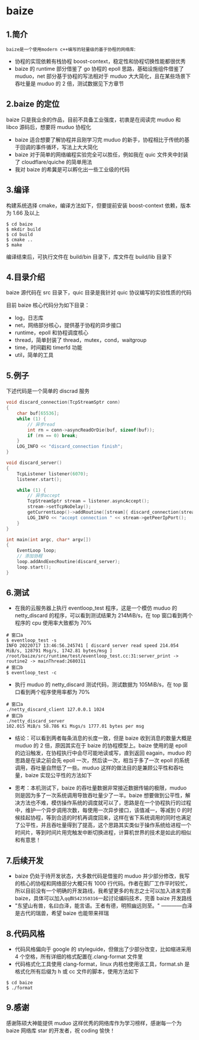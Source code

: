 # baize

## 1.简介

`baize是一个使用modern c++编写的轻量级的基于协程的网络库`:

- 协程的实现依赖有栈协程 boost-context，稳定性和协程切换性能都很优秀
- baize 的 runtime 部分借鉴了 go 协程的 epoll 思路，基础设施组件借鉴了 muduo，net 部分基于协程的写法相对于 muduo 大大简化，且在某些场景下吞吐量是 muduo 的 2 倍，测试数据见下方章节

## 2.baize 的定位

baize 只是我业余的作品，目前不具备工业强度，初衷是在阅读完 muduo 和 libco 源码后，想要将 muduo 协程化

- baize 适合想要了解协程并且刚学习完 muduo 的新手，协程相比于传统的基于回调的事件循环，写法上大大简化
- baize 对于简单的网络编程实验完全可以胜任，例如我在 quic 文件夹中封装了 cloudflare/quiche 的简单用法
- 我对 baize 的希冀是可以孵化出一些工业级的代码

## 3.编译

构建系统选择 cmake，编译方法如下，但要提前安装 boost-context 依赖，版本为 1.66 及以上

```shell
$ cd baize
$ mkdir build
$ cd build
$ cmake ..
$ make
```

编译结束后，可执行文件在 build/bin 目录下，库文件在 build/lib 目录下

## 4.目录介绍

baize 源代码在 src 目录下，quic 目录是我针对 quic 协议编写的实验性质的代码

目前 baize 核心代码分为如下目录：

- log，日志库
- net，网络部分核心，提供基于协程的异步接口
- runtime，epoll 和协程调度核心
- thread，简单封装了 thread，mutex，cond，waitgroup
- time，时间戳和 timerfd 功能
- util，简单的工具

## 5.例子

下述代码是一个简单的 discrad 服务

```cpp
void discard_connection(TcpStreamSptr conn)
{
    char buf[65536];
    while (1) {
        // 异步read
        int rn = conn->asyncReadOrDie(buf, sizeof(buf));
        if (rn == 0) break;
    }
    LOG_INFO << "discard_connection finish";
}

void discard_server()
{
    TcpListener listener(6070);
    listener.start();

    while (1) {
        // 异步accept
        TcpStreamSptr stream = listener.asyncAccept();
        stream->setTcpNoDelay();
        getCurrentLoop()->addRoutine([stream]{ discard_connection(stream); });
        LOG_INFO << "accept connection " << stream->getPeerIpPort();
    }
}

int main(int argc, char* argv[])
{
    EventLoop loop;
    // 添加协程
    loop.addAndExecRoutine(discard_server);
    loop.start();
}
```

## 6.测试

- 在我的云服务器上执行 eventloop_test 程序，这是一个模仿 muduo 的 netty_discard 的程序，可以看到测试结果为 214MiB/s，在 top 窗口看到两个程序的 cpu 使用率大致都为 70%

```shell
# 窗口a
$ eventloop_test -s
INFO 20220717 13:46:56.245741 [ discard server read speed 214.054 MiB/s, 128791 Msg/s, 1742.81 bytes/msg ] /root/baize/src/runtime/test/eventloop_test.cc:31:server_print -> routine2 -> mainThread:2680311
# 窗口b
$ eventloop_test -c
```

- 执行 muduo 的 netty_discard 测试代码，测试数据为 105MiB/s，在 top 窗口看到两个程序使用率都为 70%

```shell
# 窗口a
./netty_discard_client 127.0.0.1 1024
# 窗口b
./netty_discard_server
102.015 MiB/s 58.786 Ki Msgs/s 1777.01 bytes per msg
```

- 结论：可以看到两者每条消息的长度一致，但是 baize 收到消息的数量大概是 muduo 的 2 倍，原因其实在于 baize 的协程模型上。baize 使用的是 epoll 的边沿触发，在协程执行中会尽可能地读或写，直到返回 eagain，muduo 的思路是在读之前会先 epoll 一次，然后读一次，相当于多了一次 epoll 的系统调用，吞吐量自然低了一些。muduo 这样的做法目的是兼顾公平性和吞吐量，baize 实现公平性的方法如下

- 思考：本机测试下，baize 的吞吐量数据非常接近数据传输的极限，muduo 则是因为多了一次系统调用导致吞吐量少了一半。baize 想要做到公平性，解决方法也不难，模仿操作系统的调度就可以了，思路是在一个协程执行的过程中，维护一个异步调用次数，每使用一次异步接口，该值减一，等减到 0 的时候挂起协程，等到合适的时机再调度回来，这样在省下系统调用的同时也满足了公平性，并且吞吐量得到了提高，这个思路其实类似于操作系统给进程一个时间片，等到时间片用完触发中断切换进程，计算机世界的技术是如此的相似和有意思！

## 7.后续开发

- baize 仍处于待开发状态，大多数代码是借鉴的 muduo 并少部分修改，我写的核心的协程和网络部分大概只有 1000 行代码。作者在鹅厂工作平时较忙，所以目前没有一个明确的开发路线，我希望更多的有志之士可以加入进来完善 baize，具体可以加入`qq群542350316`一起讨论编码技术，完善 baize 开发路线
- "东望山有兽，名曰白泽，能言语。王者有德，明照幽远则至。" ————白泽是古代的瑞兽，希望 baize 也能带来祥瑞

## 8.代码风格

- 代码风格偏向于 google 的 styleguide，但做出了少部分改变，比如缩进采用 4 个空格，所有详细的格式配置在.clang-format 文件里
- 代码格式化工具使用 clang-format，linux 内核也使用该工具，format.sh 是格式化所有后缀为 h 或 cc 文件的脚本，使用方法如下

```shell
$ cd baize
$ ./format
```

## 9.感谢

感谢陈硕大神能提供 muduo 这样优秀的网络库作为学习榜样，感谢每一个为 baize 网络库 star 的开发者，祝 coding 愉快！
